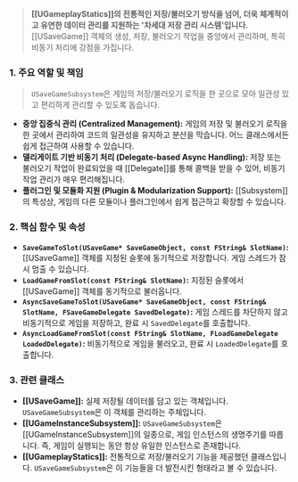 > **[[UGameplayStatics]]의 전통적인 저장/불러오기 방식을 넘어, 더욱 체계적이고 유연한 데이터 관리를 지원하는 '차세대 저장 관리 시스템'입니다.** [[USaveGame]] 객체의 생성, 저장, 불러오기 작업을 중앙에서 관리하며, 특히 비동기 처리에 강점을 가집니다.

### **1. 주요 역할 및 책임**
> `USaveGameSubsystem`은 게임의 저장/불러오기 로직을 한 곳으로 모아 일관성 있고 편리하게 관리할 수 있도록 돕습니다.
* **중앙 집중식 관리 (Centralized Management):**
    게임의 저장 및 불러오기 로직을 한 곳에서 관리하여 코드의 일관성을 유지하고 분산을 막습니다. 어느 클래스에서든 쉽게 접근하여 사용할 수 있습니다.
* **델리게이트 기반 비동기 처리 (Delegate-based Async Handling):**
    저장 또는 불러오기 작업이 완료되었을 때 [[Delegate]]를 통해 콜백을 받을 수 있어, 비동기 작업 관리가 매우 편리해집니다.
* **플러그인 및 모듈화 지원 (Plugin & Modularization Support):**
    [[Subsystem]]의 특성상, 게임의 다른 모듈이나 플러그인에서 쉽게 접근하고 확장할 수 있습니다.

### **2. 핵심 함수 및 속성**
* **`SaveGameToSlot(USaveGame* SaveGameObject, const FString& SlotName)`:**
    [[USaveGame]] 객체를 지정된 슬롯에 동기적으로 저장합니다. 게임 스레드가 잠시 멈출 수 있습니다.
* **`LoadGameFromSlot(const FString& SlotName)`:**
    지정된 슬롯에서 [[USaveGame]] 객체를 동기적으로 불러옵니다.
* **`AsyncSaveGameToSlot(USaveGame* SaveGameObject, const FString& SlotName, FSaveGameDelegate SavedDelegate)`:**
    게임 스레드를 차단하지 않고 비동기적으로 게임을 저장하고, 완료 시 `SavedDelegate`를 호출합니다.
* **`AsyncLoadGameFromSlot(const FString& SlotName, FLoadGameDelegate LoadedDelegate)`:**
    비동기적으로 게임을 불러오고, 완료 시 `LoadedDelegate`를 호출합니다.

### **3. 관련 클래스**
* **[[USaveGame]]:**
    실제 저장될 데이터를 담고 있는 객체입니다. `USaveGameSubsystem`은 이 객체를 관리하는 주체입니다.
* **[[UGameInstanceSubsystem]]:**
    `USaveGameSubsystem`은 [[UGameInstanceSubsystem]]의 일종으로, 게임 인스턴스의 생명주기를 따릅니다. 즉, 게임이 실행되는 동안 항상 유일한 인스턴스로 존재합니다.
* **[[UGameplayStatics]]:**
    전통적으로 저장/불러오기 기능을 제공했던 클래스입니다. `USaveGameSubsystem`은 이 기능들을 더 발전시킨 형태라고 볼 수 있습니다.